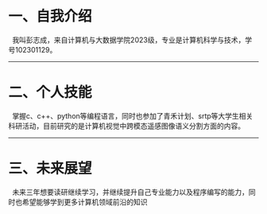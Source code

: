 # 一、自我介绍



&nbsp;  我叫彭志成，来自计算机与大数据学院2023级，专业是计算机科学与技术，学号102301129。



---

# 二、个人技能



&nbsp;  掌握c、c++、python等编程语言，同时也参加了青禾计划、srtp等大学生相关科研活动，目前研究的是计算机视觉中跨模态遥感图像语义分割方面的内容。



---

# 三、未来展望



&nbsp;  未来三年想要读研继续学习，并继续提升自己专业能力以及程序编写的能力，同时也希望能够学到更多计算机领域前沿的知识


